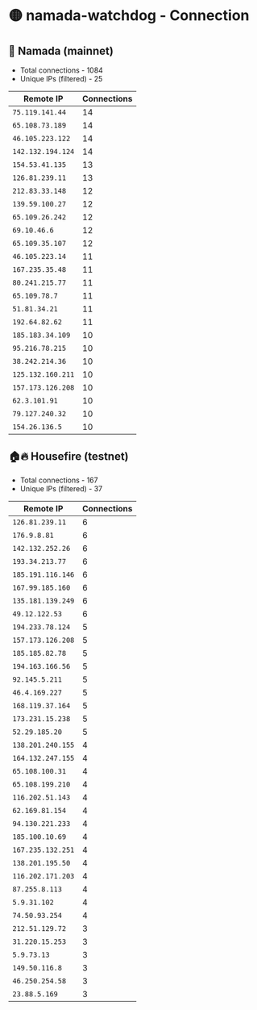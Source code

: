 # 🟡 namada-watchdog - Connection

## 🚀 Namada (mainnet)
- Total connections - 1084
- Unique IPs (filtered) - 25

| Remote IP | Connections |
|-----------|-------------|
| `75.119.141.44` | 14 |
| `65.108.73.189` | 14 |
| `46.105.223.122` | 14 |
| `142.132.194.124` | 14 |
| `154.53.41.135` | 13 |
| `126.81.239.11` | 13 |
| `212.83.33.148` | 12 |
| `139.59.100.27` | 12 |
| `65.109.26.242` | 12 |
| `69.10.46.6` | 12 |
| `65.109.35.107` | 12 |
| `46.105.223.14` | 11 |
| `167.235.35.48` | 11 |
| `80.241.215.77` | 11 |
| `65.109.78.7` | 11 |
| `51.81.34.21` | 11 |
| `192.64.82.62` | 11 |
| `185.183.34.109` | 10 |
| `95.216.78.215` | 10 |
| `38.242.214.36` | 10 |
| `125.132.160.211` | 10 |
| `157.173.126.208` | 10 |
| `62.3.101.91` | 10 |
| `79.127.240.32` | 10 |
| `154.26.136.5` | 10 |

## 🏠🔥 Housefire (testnet)

- Total connections - 167
- Unique IPs (filtered) - 37

| Remote IP | Connections |
|-----------|-------------|
| `126.81.239.11` | 6 |
| `176.9.8.81` | 6 |
| `142.132.252.26` | 6 |
| `193.34.213.77` | 6 |
| `185.191.116.146` | 6 |
| `167.99.185.160` | 6 |
| `135.181.139.249` | 6 |
| `49.12.122.53` | 6 |
| `194.233.78.124` | 5 |
| `157.173.126.208` | 5 |
| `185.185.82.78` | 5 |
| `194.163.166.56` | 5 |
| `92.145.5.211` | 5 |
| `46.4.169.227` | 5 |
| `168.119.37.164` | 5 |
| `173.231.15.238` | 5 |
| `52.29.185.20` | 5 |
| `138.201.240.155` | 4 |
| `164.132.247.155` | 4 |
| `65.108.100.31` | 4 |
| `65.108.199.210` | 4 |
| `116.202.51.143` | 4 |
| `62.169.81.154` | 4 |
| `94.130.221.233` | 4 |
| `185.100.10.69` | 4 |
| `167.235.132.251` | 4 |
| `138.201.195.50` | 4 |
| `116.202.171.203` | 4 |
| `87.255.8.113` | 4 |
| `5.9.31.102` | 4 |
| `74.50.93.254` | 4 |
| `212.51.129.72` | 3 |
| `31.220.15.253` | 3 |
| `5.9.73.13` | 3 |
| `149.50.116.8` | 3 |
| `46.250.254.58` | 3 |
| `23.88.5.169` | 3 |

